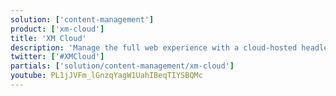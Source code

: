 ```yaml
---
solution: ['content-management']
product: ['xm-cloud']
title: 'XM Cloud'
description: 'Manage the full web experience with a cloud-hosted headless Web CMS.'
twitter: ['#XMCloud']
partials: ['solution/content-management/xm-cloud']
youtube: PL1jJVFm_lGnzqYagW1UahIBeqTIYSBQMc
---
```

